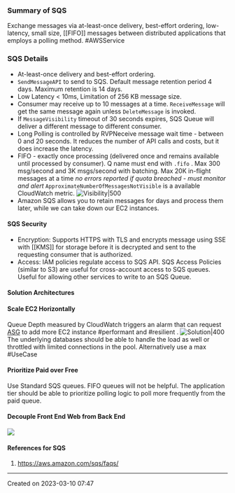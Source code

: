 ### Summary of SQS
Exchange messages via at-least-once delivery, best-effort ordering, low-latency, small size, [[FIFO]] messages between distributed applications that employs a polling method. #AWSService 
### SQS Details
- At-least-once delivery and best-effort ordering.
- `SendMessageAPI` to send to SQS. Default message retention period 4 days. Maximum retention is 14 days.
- Low Latency < 10ms, Limitation of 256 KB message size.
- Consumer may receive up to 10 messages at a time. `ReceiveMessage` will get the same message again unless `DeleteMessage` is invoked. 
- If `MessageVisibility` timeout of 30 seconds expires, SQS Queue will deliver a different message to different consumer.
- Long Polling is controlled by RVPNeceive message wait time - between 0 and 20 seconds. It reduces the number of API calls and costs, but it does increase the latency.
- FIFO - exactly once processing (delivered once and remains available until processed by consumer). Q name must end with `.fifo` . Max 300 msg/second and 3K msgs/second with batching. Max 20K in-flight messages at a time *no errors reported if quota breached - must monitor and alert* `ApproximateNumberOfMessagesNotVisible` is a available CloudWatch metric.
![Visibility|500](https://docs.aws.amazon.com/images/AWSSimpleQueueService/latest/SQSDeveloperGuide/images/sqs-visibility-timeout-diagram.png)
- Amazon SQS allows you to retain messages for days and process them later, while we can take down our EC2 instances.
#### SQS Security
- Encryption: Supports HTTPS with TLS and encrypts message using SSE with [[KMS]] for storage before it is decrypted and sent to the requesting consumer that is authorized.
- Access: IAM policies regulate access to SQS API. SQS Access Policies (similar to S3) are useful for cross-account access to SQS queues. Useful for allowing other services to write to an SQS Queue.

#### Solution Architectures
#### Scale EC2 Horizontally
Queue Depth measured by CloudWatch triggers an alarm that can request [ASG](ASG.md) to add more EC2 instance #performant and #resilient .
![Solution|400](Pasted%20image%2020230310075710.png) 
The underlying databases should be able to handle the load as well or throttled with limited connections in the pool. Alternatively use a max
#UseCase 

#### Prioritize Paid over Free
Use Standard SQS queues. FIFO queues will not be helpful. The application tier should be able to prioritize polling logic to poll more frequently from the paid queue.

#### Decouple Front End Web from Back End
![](Pasted%20image%2020230310215206.png)
#### References for SQS
1. https://aws.amazon.com/sqs/faqs/

---
Created on 2023-03-10 07:47